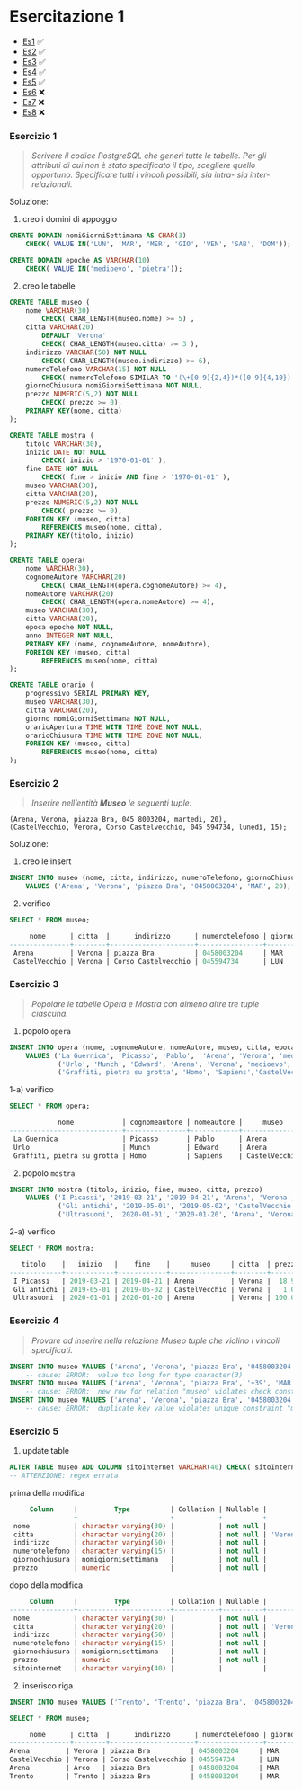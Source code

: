 # Esercitazione 1

- [Es1](#esercizio-1) :white_check_mark:
- [Es2](#esercizio-2) :white_check_mark:
- [Es3](#esercizio-3) :white_check_mark:
- [Es4](#esercizio-4) :white_check_mark:
- [Es5](#esercizio-5) :white_check_mark:
- [Es6](#esercizio-6) :x:
- [Es7](#esercizio-7) :x:
- [Es8](#esercizio-8) :x:

### Esercizio 1

> _Scrivere il codice PostgreSQL che generi tutte le tabelle. Per gli attributi di cui non è stato specificato il tipo, scegliere quello opportuno. Specificare tutti i vincoli possibili, sia intra- sia inter-relazionali._

Soluzione:

1) creo i domini di appoggio

```sql
CREATE DOMAIN nomiGiorniSettimana AS CHAR(3) 
    CHECK( VALUE IN('LUN', 'MAR', 'MER', 'GIO', 'VEN', 'SAB', 'DOM'));

CREATE DOMAIN epoche AS VARCHAR(10) 
    CHECK( VALUE IN('medioevo', 'pietra'));
```

2) creo le tabelle

```sql
CREATE TABLE museo (
    nome VARCHAR(30)
        CHECK( CHAR_LENGTH(museo.nome) >= 5) ,                                      
    citta VARCHAR(20)
        DEFAULT 'Verona'                                                       
        CHECK( CHAR_LENGTH(museo.citta) >= 3 ),                                     
    indirizzo VARCHAR(50) NOT NULL
        CHECK( CHAR_LENGTH(museo.indirizzo) >= 6),                                   
    numeroTelefono VARCHAR(15) NOT NULL
        CHECK( numeroTelefono SIMILAR TO '(\+[0-9]{2,4})*([0-9]{4,10})'),      
    giornoChiusura nomiGiorniSettimana NOT NULL,
    prezzo NUMERIC(5,2) NOT NULL
        CHECK( prezzo >= 0),                                                                                        
    PRIMARY KEY(nome, citta)
);

CREATE TABLE mostra (
    titolo VARCHAR(30),
    inizio DATE NOT NULL
        CHECK( inizio > '1970-01-01' ),
    fine DATE NOT NULL
        CHECK( fine > inizio AND fine > '1970-01-01' ),
    museo VARCHAR(30),
    citta VARCHAR(20),
    prezzo NUMERIC(5,2) NOT NULL
        CHECK( prezzo >= 0),                                                   
    FOREIGN KEY (museo, citta)                                               
        REFERENCES museo(nome, citta),
    PRIMARY KEY(titolo, inizio)
);

CREATE TABLE opera(
    nome VARCHAR(30),
    cognomeAutore VARCHAR(20)
        CHECK( CHAR_LENGTH(opera.cognomeAutore) >= 4),                              
    nomeAutore VARCHAR(20)
        CHECK( CHAR_LENGTH(opera.nomeAutore) >= 4),                                
    museo VARCHAR(30),
    citta VARCHAR(20),
    epoca epoche NOT NULL,
    anno INTEGER NOT NULL,
    PRIMARY KEY (nome, cognomeAutore, nomeAutore),                              
    FOREIGN KEY (museo, citta)                                             
        REFERENCES museo(nome, citta)
);

CREATE TABLE orario (
    progressivo SERIAL PRIMARY KEY,
    museo VARCHAR(30),
    citta VARCHAR(20),
    giorno nomiGiorniSettimana NOT NULL,
    orarioApertura TIME WITH TIME ZONE NOT NULL, 
    orarioChiusura TIME WITH TIME ZONE NOT NULL, 
    FOREIGN KEY (museo, citta)                                                
        REFERENCES museo(nome, citta)
);
```

### Esercizio 2

> _Inserire nell’entità **Museo** le seguenti tuple:_

`(Arena, Verona, piazza Bra, 045 8003204, martedì, 20), 
(CastelVecchio, Verona, Corso Castelvecchio, 045 594734, lunedì, 15);`

Soluzione:

1) creo le insert

```sql
INSERT INTO museo (nome, citta, indirizzo, numeroTelefono, giornoChiusura, prezzo) 
    VALUES ('Arena', 'Verona', 'piazza Bra', '0458003204', 'MAR', 20);
```

2) verifico

```sql
SELECT * FROM museo;

     nome      | citta  |      indirizzo      | numerotelefono | giornochiusura | prezzo
---------------+--------+---------------------+----------------+----------------+--------
 Arena         | Verona | piazza Bra          | 0458003204     | MAR            |     20
 CastelVecchio | Verona | Corso Castelvecchio | 045594734      | LUN            |     15
```

### Esercizio 3

> _Popolare le tabelle Opera e Mostra con almeno altre tre tuple ciascuna._

1) popolo `opera`

```sql
INSERT INTO opera (nome, cognomeAutore, nomeAutore, museo, citta, epoca, anno)
    VALUES ('La Guernica', 'Picasso', 'Pablo',  'Arena', 'Verona', 'medioevo', 1937),
            ('Urlo', 'Munch', 'Edward', 'Arena', 'Verona', 'medioevo', 1983),
            ('Graffiti, pietra su grotta', 'Homo', 'Sapiens','CastelVecchio', 'Verona', 'pietra', 1200);
```

1-a) verifico

```sql
SELECT * FROM opera;

            nome            | cognomeautore | nomeautore |     museo     | citta  |  epoca   | anno
----------------------------+---------------+------------+---------------+--------+----------+------
 La Guernica                | Picasso       | Pablo      | Arena         | Verona | medioevo | 1937
 Urlo                       | Munch         | Edward     | Arena         | Verona | medioevo | 1983
 Graffiti, pietra su grotta | Homo          | Sapiens    | CastelVecchio | Verona | pietra   | 1200
 ```

2) popolo `mostra`
```sql
INSERT INTO mostra (titolo, inizio, fine, museo, citta, prezzo)
    VALUES ('I Picassi', '2019-03-21', '2019-04-21', 'Arena', 'Verona', 18.90),
            ('Gli antichi', '2019-05-01', '2019-05-02', 'CastelVecchio', 'Verona', 1),
            ('Ultrasuoni', '2020-01-01', '2020-01-20', 'Arena', 'Verona', 100);
```

2-a) verifico
```sql
SELECT * FROM mostra;

   titolo    |   inizio   |    fine    |     museo     | citta  | prezzo
-------------+------------+------------+---------------+--------+--------
 I Picassi   | 2019-03-21 | 2019-04-21 | Arena         | Verona |  18.90
 Gli antichi | 2019-05-01 | 2019-05-02 | CastelVecchio | Verona |   1.00
 Ultrasuoni  | 2020-01-01 | 2020-01-20 | Arena         | Verona | 100.00
 ```

### Esercizio 4

> _Provare ad inserire nella relazione Museo tuple che violino i vincoli specificati._

```sql
INSERT INTO museo VALUES ('Arena', 'Verona', 'piazza Bra', '0458003204', 'martedi', 20); -- err giorno
    -- cause: ERROR:  value too long for type character(3)
INSERT INTO museo VALUES ('Arena', 'Verona', 'piazza Bra', '+39', 'MAR', 20); -- err tel
    -- cause: ERROR:  new row for relation "museo" violates check constraint "museo_numerotelefono_check"
INSERT INTO museo VALUES ('Arena', 'Verona', 'piazza Bra', '0458003204', 'MAR', 20); -- err duplicated key
    -- cause: ERROR:  duplicate key value violates unique constraint "museo_pkey"
```

### Esercizio 5

1) update table
```sql
ALTER TABLE museo ADD COLUMN sitoInternet VARCHAR(40) CHECK( sitoInternet SIMILAR TO '(http[s]?):\/\/[www]?[a-zA-Z]*\.([a-z]{2,4})');
-- ATTENZIONE: regex errata
```

prima della modifica
```sql
     Column     |         Type          | Collation | Nullable |           Default
----------------+-----------------------+-----------+----------+-----------------------------
 nome           | character varying(30) |           | not null |
 citta          | character varying(20) |           | not null | 'Verona'::character varying
 indirizzo      | character varying(50) |           | not null |
 numerotelefono | character varying(15) |           | not null |
 giornochiusura | nomigiornisettimana   |           | not null |
 prezzo         | numeric               |           | not null |
```

dopo della modifica
```sql
     Column     |         Type          | Collation | Nullable |           Default
----------------+-----------------------+-----------+----------+-----------------------------
 nome           | character varying(30) |           | not null |
 citta          | character varying(20) |           | not null | 'Verona'::character varying
 indirizzo      | character varying(50) |           | not null |
 numerotelefono | character varying(15) |           | not null |
 giornochiusura | nomigiornisettimana   |           | not null |
 prezzo         | numeric               |           | not null |
 sitointernet   | character varying(40) |           |          |
 ```
 
 2) inserisco riga
 
 ```sql
 INSERT INTO museo VALUES ('Trento', 'Trento', 'piazza Bra', '0458003204', 'MAR', 20, 'https://chiarani.it');
 ```
 
 ```sql
 SELECT * FROM museo;
 
      nome      | citta  |      indirizzo      | numerotelefono | giornochiusura | prezzo |    sitointernet
---------------+--------+---------------------+----------------+----------------+--------+---------------------
 Arena         | Verona | piazza Bra          | 0458003204     | MAR            |     20 |
 CastelVecchio | Verona | Corso Castelvecchio | 045594734      | LUN            |     15 |
 Arena         | Arco   | piazza Bra          | 0458003204     | MAR            |     20 |
 Trento        | Trento | piazza Bra          | 0458003204     | MAR            |     20 | https://chiarani.it
 ```
